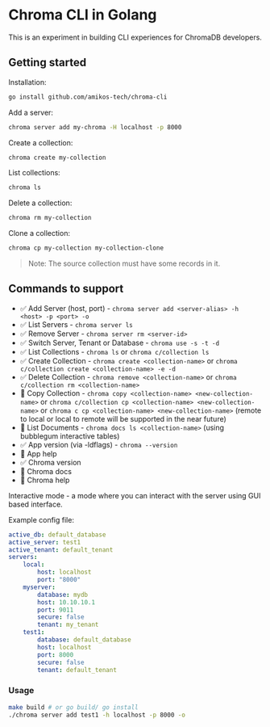 # Chroma CLI in Golang

This is an experiment in building CLI experiences for ChromaDB developers.

## Getting started

Installation:

```bash
go install github.com/amikos-tech/chroma-cli
```


Add a server:

```bash
chroma server add my-chroma -H localhost -p 8000
```

Create a collection:

```bash
chroma create my-collection
```

List collections:

```bash
chroma ls
```

Delete a collection:

```bash
chroma rm my-collection
```

Clone a collection:

```bash
chroma cp my-collection my-collection-clone
```

> Note: The source collection must have some records in it.

## Commands to support

- ✅ Add Server (host, port) - `chroma server add <server-alias> -h <host> -p <port> -o`
- ✅ List Servers - `chroma server ls`
- ✅ Remove Server - `chroma server rm <server-id>`
- ✅ Switch Server, Tenant or Database - `chroma use -s -t -d`
- ✅ List Collections - `chroma ls` or `chroma c/collection ls`
- ✅ Create Collection - `chroma create <collection-name>` or `chroma c/collection create <collection-name> -e -d`
- ✅ Delete Collection - `chroma remove <collection-name>` or `chroma c/collection rm <collection-name>`
- 🚫 Copy Collection - `chroma copy <collection-name> <new-collection-name>` or `chroma c/collection cp <collection-name> <new-collection-name>`
  or `chroma c cp <collection-name> <new-collection-name>` (remote to local or local to remote will be supported in the
  near future)
- 🚫 List Documents - `chroma docs ls <collection-name>` (using bubblegum interactive tables)
- ✅ App version (via -ldflags) - `chroma --version`
- 🚫 App help
- ✅ Chroma version
- 🚫 Chroma docs
- 🚫 Chroma help

Interactive mode - a mode where you can interact with the server using GUI based interface.


Example config file:

```yaml
active_db: default_database
active_server: test1
active_tenant: default_tenant
servers:
    local:
        host: localhost
        port: "8000"
    myserver:
        database: mydb
        host: 10.10.10.1
        port: 9011
        secure: false
        tenant: my_tenant
    test1:
        database: default_database
        host: localhost
        port: 8000
        secure: false
        tenant: default_tenant
```

### Usage

```bash
make build # or go build/ go install
./chroma server add test1 -h localhost -p 8000 -o
```

